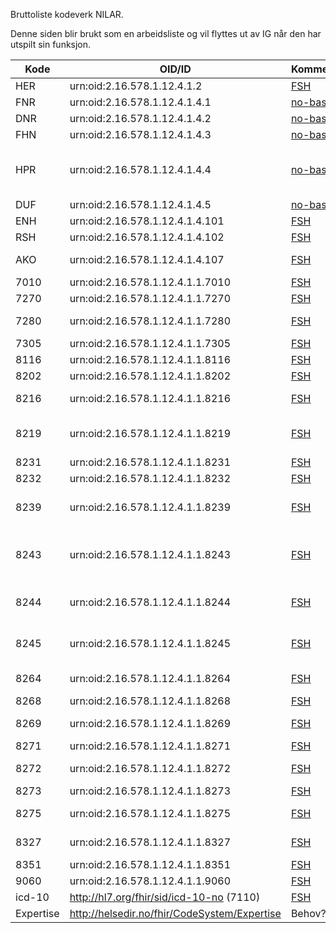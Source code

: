 Bruttoliste kodeverk NILAR. 

Denne siden blir brukt som en arbeidsliste og vil flyttes ut av IG når den har utspilt sin funksjon. 

| Kode | OID/ID | Kommentar/lenke | Navn |
|------|--------|-----------------|------|
| HER | urn:oid:2.16.578.1.12.4.1.2 | [FSH](https://github.com/HL7Norway/kodeverk/blob/main/input/fsh/namingsystems/no-basis-her.fsh) | HER-id |
| FNR | urn:oid:2.16.578.1.12.4.1.4.1 | [no-basis](https://github.com/HL7Norway/basisprofiler-r4/blob/master/NamingSystem/no-basis-fodselsnummer.namingsystem.xml) | Fødselsnummer |
| DNR | urn:oid:2.16.578.1.12.4.1.4.2 | [no-basis](https://github.com/HL7Norway/basisprofiler-r4/blob/master/NamingSystem/no-basis-dnummer.namingsystem.xml) | D-nummer |
| FHN | urn:oid:2.16.578.1.12.4.1.4.3 | [no-basis](https://github.com/HL7Norway/basisprofiler-r4/blob/master/NamingSystem/no-basis-felleshjelpenummer.namingsystem.xml) | Felles hjelpenummer |
| HPR | urn:oid:2.16.578.1.12.4.1.4.4 | [no-basis](https://github.com/HL7Norway/basisprofiler-r4/blob/master/NamingSystem/no-basis-helsepersonellnummer.namingsystem.xml) | Helsepersonellnummer fra Helsepersonellregisteret (HPR) |
| DUF | urn:oid:2.16.578.1.12.4.1.4.5 | [no-basis](https://github.com/HL7Norway/basisprofiler-r4/blob/master/NamingSystem/no-basis-dufnummer.namingsystem.xml) | DUF-nummer |
| ENH | urn:oid:2.16.578.1.12.4.1.4.101 | [FSH](https://github.com/HL7Norway/kodeverk/blob/main/input/fsh/namingsystems/no-basis-organisasjonsnummer.fsh) | Organisasjonsnummer |
| RSH | urn:oid:2.16.578.1.12.4.1.4.102 | [FSH](https://github.com/HL7Norway/kodeverk/blob/main/input/fsh/namingsystems/no-basis-resh-id.fsh) | RESH-id |
| AKO | urn:oid:2.16.578.1.12.4.1.4.107 | [FSH](https://github.com/HL7Norway/kodeverk/blob/main/input/fsh/namingsystems/no-basis-apotekenes-konsesjonsnr.fsh) | Apotekenes konsesjonsnummer |
| 7010 | urn:oid:2.16.578.1.12.4.1.1.7010 | [FSH](https://github.com/HL7Norway/kodeverk/blob/main/input/fsh/codesystems/no-kodeverk-7010.fsh) | Norsk patologikodeverk |
| 7270 | urn:oid:2.16.578.1.12.4.1.1.7270 | [FSH](https://github.com/HL7Norway/kodeverk/blob/main/input/fsh/codesystems/no-kodeverk-7270.fsh) | NCRP |
| 7280 | urn:oid:2.16.578.1.12.4.1.1.7280 | [FSH](https://github.com/HL7Norway/kodeverk/blob/main/input/fsh/codesystems/no-kodeverk-7280.fsh) | Norsk laboratoriekodeverk |
| 7305 | urn:oid:2.16.578.1.12.4.1.1.7305 | [FSH](https://github.com/HL7Norway/kodeverk/blob/main/input/fsh/codesystems/no-kodeverk-7305.fsh) | Moderator |
| 8116 | urn:oid:2.16.578.1.12.4.1.1.8116 | [FSH](https://github.com/HL7Norway/kodeverk/blob/main/input/fsh/codesystems/no-kodeverk-8116.fsh) | ID-type for personer |
| 8202 | urn:oid:2.16.578.1.12.4.1.1.8202 | [FSH](https://github.com/HL7Norway/kodeverk/blob/main/input/fsh/codesystems/no-kodeverk-8202.fsh) | Type laboratoriemelding |
| 8216 | urn:oid:2.16.578.1.12.4.1.1.8216 | [FSH](https://github.com/HL7Norway/kodeverk/blob/main/input/fsh/codesystems/no-kodeverk-8216.fsh) | Kodeverk for cytologisk materiale |
| 8219 | urn:oid:2.16.578.1.12.4.1.1.8219 | [FSH](https://github.com/HL7Norway/kodeverk/blob/main/input/fsh/codesystems/no-kodeverk-8219.fsh) | Kodeverk for patologisk-anatomiske undersøkelser |
| 8231 | urn:oid:2.16.578.1.12.4.1.1.8231 | [FSH](https://github.com/HL7Norway/kodeverk/blob/main/input/fsh/codesystems/no-kodeverk-8231.fsh) | Type tekstsvar |
| 8232 | urn:oid:2.16.578.1.12.4.1.1.8232 | [FSH](https://github.com/HL7Norway/kodeverk/blob/main/input/fsh/codesystems/no-kodeverk-8232.fsh) | Forbehandling |
| 8239 | urn:oid:2.16.578.1.12.4.1.1.8239 | [FSH](https://github.com/HL7Norway/kodeverk/blob/main/input/fsh/codesystems/no-kodeverk-8239.fsh) | Forholdsoperatorer i svarrapportering av medisinske tjenester  |
| 8243 | urn:oid:2.16.578.1.12.4.1.1.8243 | [FSH](https://github.com/HL7Norway/kodeverk/blob/main/input/fsh/codesystems/no-kodeverk-8243.fsh) | Type tekstsvar i tekstlig resultat i svarrapportering av medisinske tjenester |
| 8244 | urn:oid:2.16.578.1.12.4.1.1.8244 | [FSH](https://github.com/HL7Norway/kodeverk/blob/main/input/fsh/codesystems/no-kodeverk-8244.fsh) | Avviksmarkør i svarrapportering av medisinske tjenester |
| 8245 | urn:oid:2.16.578.1.12.4.1.1.8245 | [FSH](https://github.com/HL7Norway/kodeverk/blob/main/input/fsh/codesystems/no-kodeverk-8245.fsh) | Status for resultat i svarrapportering av medisinske tjenester |
| 8264 | urn:oid:2.16.578.1.12.4.1.1.8264 | [FSH](https://github.com/HL7Norway/kodeverk/blob/main/input/fsh/codesystems/no-kodeverk-8264.fsh) | Tjenestekoder for timereservasjon |
| 8268 | urn:oid:2.16.578.1.12.4.1.1.8268 | [FSH](https://github.com/HL7Norway/kodeverk/blob/main/input/fsh/codesystems/no-kodeverk-8268.fsh) | Type identifikator |
| 8269 | urn:oid:2.16.578.1.12.4.1.1.8269 | [FSH](https://github.com/HL7Norway/kodeverk/blob/main/input/fsh/codesystems/no-kodeverk-8269.fsh) | Kommentar til svarrapport |
| 8271 | urn:oid:2.16.578.1.12.4.1.1.8271 | [FSH](https://github.com/HL7Norway/kodeverk/blob/main/input/fsh/codesystems/no-kodeverk-8271.fsh) | Resistens |
| 8272 | urn:oid:2.16.578.1.12.4.1.1.8272 | [FSH](https://github.com/HL7Norway/kodeverk/blob/main/input/fsh/codesystems/no-kodeverk-8272.fsh) | Anbefaling om ny undersøkelse |
| 8273 | urn:oid:2.16.578.1.12.4.1.1.8273 | [FSH](https://github.com/HL7Norway/kodeverk/blob/main/input/fsh/codesystems/no-kodeverk-8273.fsh) | Hastegrad |
| 8275 | urn:oid:2.16.578.1.12.4.1.1.8275 | [FSH](https://github.com/HL7Norway/kodeverk/blob/main/input/fsh/codesystems/no-kodeverk-8275.fsh) | Cytologisk materiale tatt med |
| 8327 | urn:oid:2.16.578.1.12.4.1.1.8327 | [FSH](https://github.com/HL7Norway/kodeverk/blob/main/input/fsh/codesystems/no-kodeverk-8327.fsh) | Offisiell personidentifikasjon |
| 8351 | urn:oid:2.16.578.1.12.4.1.1.8351 | [FSH](https://github.com/HL7Norway/kodeverk/blob/main/input/fsh/codesystems/no-kodeverk-8351.fsh) | Prøvemateriale |
| 9060 | urn:oid:2.16.578.1.12.4.1.1.9060 | [FSH](https://github.com/HL7Norway/kodeverk/blob/main/input/fsh/codesystems/no-kodeverk-9060.fsh) | Kategori helsepersonell |
| icd-10 | http://hl7.org/fhir/sid/icd-10-no (7110) | [FSH](https://github.com/HL7Norway/kodeverk/blob/main/input/fsh/codesystems/no-kodeverk-7110-icd-10.fsh) | ICD-10 (Norsk) |
| Expertise | http://helsedir.no/fhir/CodeSystem/Expertise | Behov? | |
